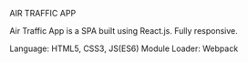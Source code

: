 AIR TRAFFIC APP

Air Traffic App is a SPA built using React.js. Fully responsive.

Language: HTML5, CSS3, JS(ES6)
Module Loader: Webpack

